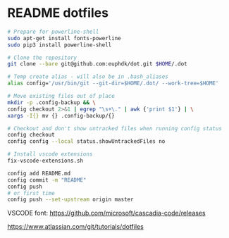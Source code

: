 # README dotfiles

```bash
# Prepare for powerline-shell
sudo apt-get install fonts-powerline
sudo pip3 install powerline-shell

# Clone the repository
git clone --bare git@github.com:euphdk/dot.git $HOME/.dot

# Temp create alias - will also be in .bash_aliases
alias config='/usr/bin/git --git-dir=$HOME/.dot/ --work-tree=$HOME'

# Move existing files out of place
mkdir -p .config-backup && \
config checkout 2>&1 | egrep "\s+\." | awk {'print $1'} | \
xargs -I{} mv {} .config-backup/{}

# Checkout and don't show untracked files when running config status
config checkout
config config --local status.showUntrackedFiles no

# Install vscode extensions
fix-vscode-extensions.sh
```

```bash
config add README.md
config commit -m "README"
config push
# or first time
config push --set-upstream origin master
```

VSCODE font: <https://github.com/microsoft/cascadia-code/releases>

<https://www.atlassian.com/git/tutorials/dotfiles>
